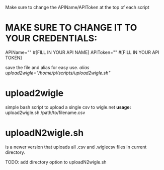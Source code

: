 Make sure to change the APIName/APIToken at the top of each script

# MAKE SURE TO CHANGE IT TO YOUR CREDENTIALS:
APIName="" #[FILL IN YOUR API NAME]
APIToken="" #[FILL IN YOUR API TOKEN]

save the file and alias for easy use.
_alias upload2wigle="/home/pi/scripts/upload2wigle.sh"_


# upload2wigle
simple bash script to upload a single csv to wigle.net
**usage:** upload2wigle.sh /path/to/filename.csv

# uploadN2wigle.sh 
is a newer version that uploads all .csv and .wiglecsv files in current directory.


TODO:
add directory option to uploadN2wigle.sh
